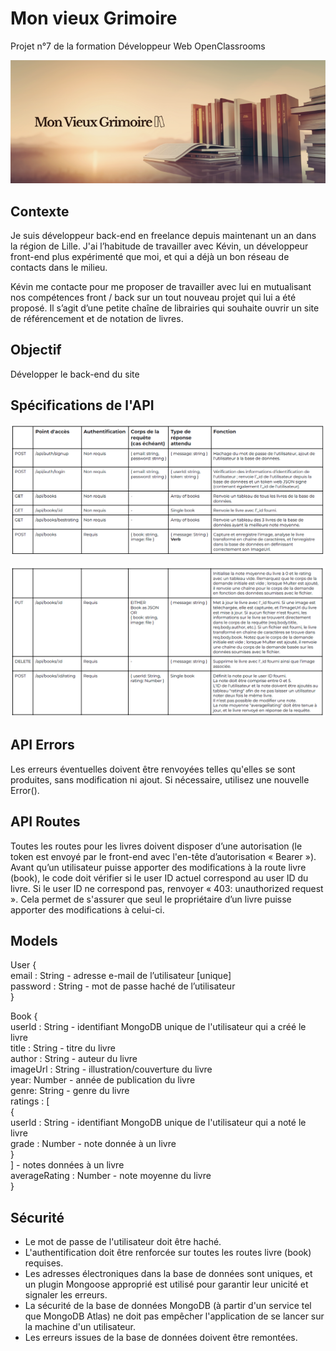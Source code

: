 # Mon vieux Grimoire

Projet n°7 de la formation Développeur Web OpenClassrooms

![Banner](/16654934257102_DW-P7-Back-end_company-banner.png)


## Contexte

Je suis développeur back-end en freelance depuis maintenant un an dans la région de Lille. J'ai l’habitude de travailler avec Kévin, un développeur front-end plus expérimenté que moi, et qui a déjà un bon réseau de contacts dans le milieu.  

Kévin me contacte pour me proposer de travailler avec lui en mutualisant nos compétences front / back sur un tout nouveau projet qui lui a été proposé. Il s’agit d’une petite chaîne de librairies qui souhaite ouvrir un site de référencement et de notation de livres.  


## Objectif

Développer le back-end du site


## Spécifications de l'API

![spec1](/spec1.png)

![spec2](/spec2.png)


## API Errors

Les erreurs éventuelles doivent être renvoyées telles qu'elles se sont produites, sans modification ni ajout. Si nécessaire, utilisez une nouvelle Error().


## API Routes

Toutes les routes pour les livres doivent disposer d’une autorisation (le token est envoyé par le front-end avec l'en-tête d’autorisation « Bearer »). Avant qu’un utilisateur puisse apporter des modifications à la route livre (book), le code doit vérifier si le user ID actuel correspond au user ID du livre. Si le user ID ne correspond pas, renvoyer « 403: unauthorized request ». Cela permet de s'assurer que seul le propriétaire d’un livre puisse apporter des modifications à celui-ci.


## Models

User {  
    email : String - adresse e-mail de l’utilisateur [unique]  
    password : String - mot de passe haché de l’utilisateur  
}

Book {  
    userId : String - identifiant MongoDB unique de l'utilisateur qui a créé le livre  
    title : String - titre du livre  
    author : String - auteur du livre  
    imageUrl : String - illustration/couverture du livre  
    year: Number - année de publication du livre  
    genre: String - genre du livre  
    ratings : [  
        {  
            userId : String - identifiant MongoDB unique de l'utilisateur qui a noté le livre  
            grade : Number - note donnée à un livre  
        }  
    ] - notes données à un livre  
    averageRating : Number - note moyenne du livre  
}


## Sécurité

- Le mot de passe de l'utilisateur doit être haché.
- L'authentification doit être renforcée sur toutes les routes livre (book) requises.
- Les adresses électroniques dans la base de données sont uniques, et un plugin Mongoose approprié est utilisé pour garantir leur unicité et signaler les erreurs.
- La sécurité de la base de données MongoDB (à partir d'un service tel que MongoDB Atlas) ne doit pas empêcher l'application de se lancer sur la machine d'un utilisateur.
- Les erreurs issues de la base de données doivent être remontées.
